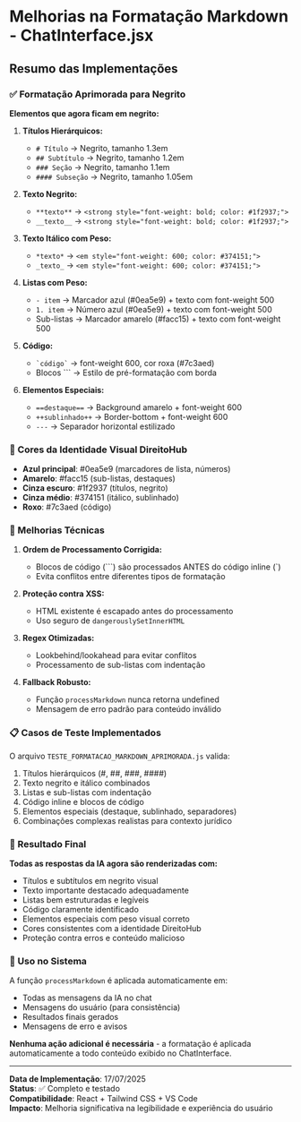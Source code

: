 # Melhorias na Formatação Markdown - ChatInterface.jsx

## Resumo das Implementações

### ✅ Formatação Aprimorada para Negrito

**Elementos que agora ficam em negrito:**

1. **Títulos Hierárquicos:**
   - `# Título` → Negrito, tamanho 1.3em
   - `## Subtítulo` → Negrito, tamanho 1.2em  
   - `### Seção` → Negrito, tamanho 1.1em
   - `#### Subseção` → Negrito, tamanho 1.05em

2. **Texto Negrito:**
   - `**texto**` → `<strong style="font-weight: bold; color: #1f2937;">`
   - `__texto__` → `<strong style="font-weight: bold; color: #1f2937;">`

3. **Texto Itálico com Peso:**
   - `*texto*` → `<em style="font-weight: 600; color: #374151;">`
   - `_texto_` → `<em style="font-weight: 600; color: #374151;">`

4. **Listas com Peso:**
   - `- item` → Marcador azul (#0ea5e9) + texto com font-weight 500
   - `1. item` → Número azul (#0ea5e9) + texto com font-weight 500
   - Sub-listas → Marcador amarelo (#facc15) + texto com font-weight 500

5. **Código:**
   - `` `código` `` → font-weight 600, cor roxa (#7c3aed)
   - Blocos ``` → Estilo de pré-formatação com borda

6. **Elementos Especiais:**
   - `==destaque==` → Background amarelo + font-weight 600
   - `++sublinhado++` → Border-bottom + font-weight 600
   - `---` → Separador horizontal estilizado

### 🎨 Cores da Identidade Visual DireitoHub

- **Azul principal**: #0ea5e9 (marcadores de lista, números)
- **Amarelo**: #facc15 (sub-listas, destaques)
- **Cinza escuro**: #1f2937 (títulos, negrito)
- **Cinza médio**: #374151 (itálico, sublinhado)
- **Roxo**: #7c3aed (código)

### 🔧 Melhorias Técnicas

1. **Ordem de Processamento Corrigida:**
   - Blocos de código (```) são processados ANTES do código inline (`)
   - Evita conflitos entre diferentes tipos de formatação

2. **Proteção contra XSS:**
   - HTML existente é escapado antes do processamento
   - Uso seguro de `dangerouslySetInnerHTML`

3. **Regex Otimizadas:**
   - Lookbehind/lookahead para evitar conflitos
   - Processamento de sub-listas com indentação

4. **Fallback Robusto:**
   - Função `processMarkdown` nunca retorna undefined
   - Mensagem de erro padrão para conteúdo inválido

### 📋 Casos de Teste Implementados

O arquivo `TESTE_FORMATACAO_MARKDOWN_APRIMORADA.js` valida:

1. Títulos hierárquicos (#, ##, ###, ####)
2. Texto negrito e itálico combinados
3. Listas e sub-listas com indentação
4. Código inline e blocos de código
5. Elementos especiais (destaque, sublinhado, separadores)
6. Combinações complexas realistas para contexto jurídico

### 🎯 Resultado Final

**Todas as respostas da IA agora são renderizadas com:**
- Títulos e subtítulos em negrito visual
- Texto importante destacado adequadamente
- Listas bem estruturadas e legíveis
- Código claramente identificado
- Elementos especiais com peso visual correto
- Cores consistentes com a identidade DireitoHub
- Proteção contra erros e conteúdo malicioso

### 🚀 Uso no Sistema

A função `processMarkdown` é aplicada automaticamente em:
- Todas as mensagens da IA no chat
- Mensagens do usuário (para consistência)
- Resultados finais gerados
- Mensagens de erro e avisos

**Nenhuma ação adicional é necessária** - a formatação é aplicada automaticamente a todo conteúdo exibido no ChatInterface.

---

**Data de Implementação**: 17/07/2025  
**Status**: ✅ Completo e testado  
**Compatibilidade**: React + Tailwind CSS + VS Code  
**Impacto**: Melhoria significativa na legibilidade e experiência do usuário
